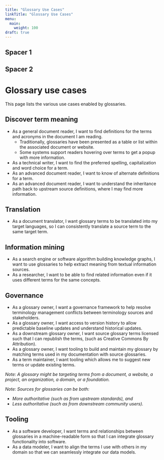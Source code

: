 ```yaml
---
title: "Glossary Use Cases"
linkTitle: "Glossary Use Cases"
menu:
  main:
    weight: 100
draft: true
---
```

## Spacer 1

## Spacer 2

# Glossary use cases

This page lists the various use cases enabled by glossaries.

## Discover term meaning

* As a general document reader, I want to find definitions for the terms and acronyms in the document I am reading.
    * Traditionally, glossaries have been presented as a table or list within the associated document or website.
    * Some systems support readers hovering over terms to get a popup with more information.
* As a technical writer, I want to find the preferred spelling, capitalization and word choice for a term.
* As an advanced document reader, I want to know of alternate definitions for a term.
* As an advanced document reader, I want to understand the inheritance path back to upstream source definitions, where I may find more information.

## Translation

* As a document translator, I want glossary terms to be translated into my target languages, so I can consistently translate a source term to the same target term.

## Information mining

* As a search engine or software algorithm building knowledge graphs, I want to use glossaries to help extract meaning from textual information sources.
* As a researcher, I want to be able to find related information even if it uses different terms for the same concepts.

## Governance

* As a glossary owner, I want a governance framework to help resolve terminology management conflicts between terminology sources and stakeholders.
* As a glossary owner, I want access to version history to allow predictable baseline updates and understand historical updates.
* As a downstream glossary owner, I want source glossary terms licensed such that I can republish the terms, (such as Creative Commons By Attribution). 
* As a glossary owner, I want tooling to build and maintain my glossary by matching terms used in my documentation with source glossaries.
* As a term maintainer, I want tooling which allows me to suggest new terms or update existing terms.

_Note: A glossary might be targeting terms from a document, a website, a project, an organization, a domain, or a foundation._

_Note: Sources for glossaries can be both:_

* _More authoritative (such as from upstream standards), and_
* _Less authoritative (such as from downstream community users)._

## Tooling

* As a software developer, I want terms and relationships between glossaries in a machine-readable form so that I can integrate glossary functionality into software.
* As a data modeler, I want to align the terms I use with others in my domain so that we can seamlessly integrate our data models.